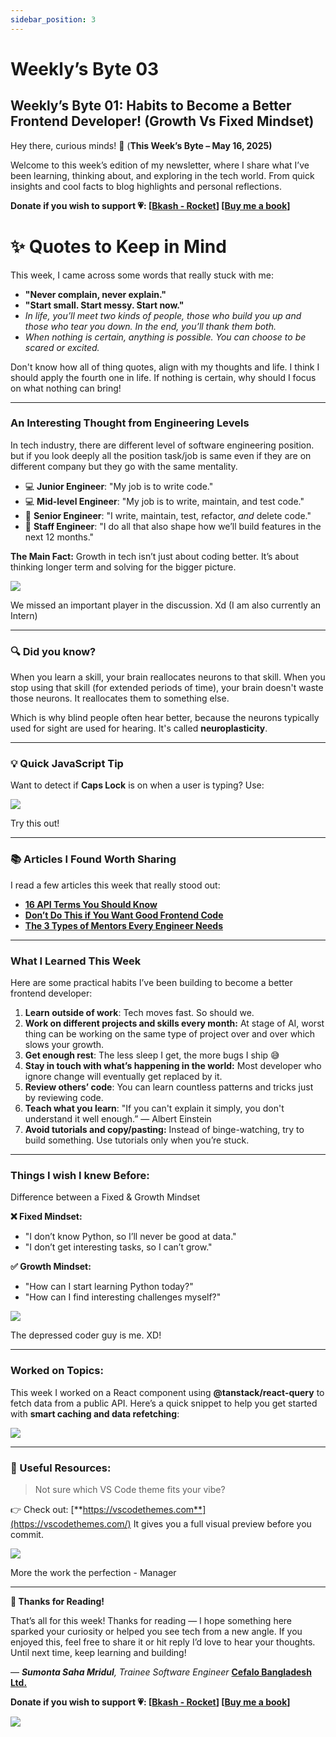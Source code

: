 ```yaml
---
sidebar_position: 3
---
```


# Weekly’s Byte 03

## Weekly’s Byte 01: Habits to Become a Better Frontend Developer! (Growth Vs Fixed Mindset)

Hey there, curious minds! 👋 (**This Week’s Byte – May 16, 2025)**

Welcome to this week’s edition of my newsletter, where I share what I’ve been learning, thinking about, and exploring in the tech world. From quick insights and cool facts to blog highlights and personal reflections.

**Donate if you wish to support 💗: [[Bkash - Rocket](https://forms.gle/osWQmMzD166o2LdS7)] [[Buy me a book](https://www.buymeacoffee.com/sumontasahi)]**

# **✨ Quotes to Keep in Mind**

This week, I came across some words that really stuck with me:

- **"Never complain, never explain."**
- **"Start small. Start messy. Start now."**
- *In life, you’ll meet two kinds of people, those who build you up and those who tear you down. In the end, you’ll thank them both.*
- *When nothing is certain, anything is possible. You can choose to be scared or excited.*

Don't know how all of thing quotes, align with my thoughts and life. I think I should apply the fourth one in life. If nothing is certain, why should I focus on what nothing can bring!

---

### **An Interesting Thought from Engineering Levels**

In tech industry, there are different level of software engineering position. but if you look deeply all the position task/job is same even if they are on different company but they go with the same mentality.

- 💻 **Junior Engineer**: "My job is to write code."
- 💻 **Mid-level Engineer**: "My job is to write, maintain, and test code."
- 💼 **Senior Engineer**: "I write, maintain, test, refactor, *and* delete code."
- 🧠 **Staff Engineer**: "I do all that also shape how we’ll build features in the next 12 months."

**The Main Fact:** Growth in tech isn’t just about coding better. It’s about thinking longer term and solving for the bigger picture.

![](https://media.licdn.com/dms/image/v2/D5612AQG27PgSUjB0Qg/article-inline_image-shrink_1000_1488/B56ZbNDikpHgAQ-/0/1747196981980?e=1755129600&v=beta&t=UBr1nX5yrppJcON0WqXWww4ZiY3TiJL13-4vOLkiHJQ)

We missed an important player in the discussion. Xd (I am also currently an Intern)

---

### **🔍 Did you know?**

When you learn a skill, your brain reallocates neurons to that skill. When you stop using that skill (for extended periods of time), your brain doesn't waste those neurons. It reallocates them to something else.

Which is why blind people often hear better, because the neurons typically used for sight are used for hearing. It's called **neuroplasticity**.

---

### **💡 Quick JavaScript Tip**

Want to detect if **Caps Lock** is on when a user is typing? Use:

![](https://media.licdn.com/dms/image/v2/D5612AQEIszbGN63HYg/article-inline_image-shrink_1000_1488/B56ZbM5uCuHUAU-/0/1747194405728?e=1755129600&v=beta&t=wJfi5i-Rkj63KXLc_nEV78hUo0Fw9AWIV4K0llCzCEY)

Try this out!

---

### **📚 Articles I Found Worth Sharing**

I read a few articles this week that really stood out:

- [**16 API Terms You Should Know**](https://blog.amigoscode.com/p/16-api-terms-you-should-know?ref=dailydev)
- [**Don’t Do This if You Want Good Frontend Code**](https://www.frontendjoy.com/p/don-t-do-this-unless-you-want-sh-t-frontend-code)
- [**The 3 Types of Mentors Every Engineer Needs**](https://thehustlingengineer.substack.com/p/the-3-types-of-mentors-every-engineer)

---

### **What I Learned This Week**

Here are some practical habits I’ve been building to become a better frontend developer:

1. **Learn outside of work**: Tech moves fast. So should we.
2. **Work on different projects and skills every month:** At stage of AI, worst thing can be working on the same type of project over and over which slows your growth.
3. **Get enough rest**: The less sleep I get, the more bugs I ship 😅
4. **Stay in touch with what’s happening in the world:** Most developer who ignore change will eventually get replaced by it.
5. **Review others’ code**: You can learn countless patterns and tricks just by reviewing code.
6. **Teach what you learn**: "If you can't explain it simply, you don't understand it well enough.” — Albert Einstein
7. **Avoid tutorials and copy/pasting:** Instead of binge-watching, try to build something. Use tutorials only when you’re stuck.

---

### **Things I wish I knew Before:**

Difference between a Fixed & Growth Mindset

**❌ Fixed Mindset:**

- "I don’t know Python, so I’ll never be good at data."
- "I don’t get interesting tasks, so I can’t grow."

**✅ Growth Mindset:**

- "How can I start learning Python today?"
- "How can I find interesting challenges myself?"

![](https://media.licdn.com/dms/image/v2/D5612AQFD25lft1RjVg/article-inline_image-shrink_1500_2232/B56ZbNEIk4H4AY-/0/1747197136576?e=1755129600&v=beta&t=eyi90MJIgF0FtDoANK5KmhZmgM29i3pT6sbB1eQ1I2g)

The depressed coder guy is me. XD!

---

### **Worked on Topics:**

This week I worked on a React component using **@tanstack/react-query** to fetch data from a public API. Here’s a quick snippet to help you get started with **smart caching and data refetching**:


![](https://media.licdn.com/dms/image/v2/D5612AQGimD7EuXkP7A/article-inline_image-shrink_1000_1488/B56ZbNE9mRHgAQ-/0/1747197353156?e=1755129600&v=beta&t=6fyrq_vI89IQyoVfHUDVpPpKIb_3Re5C3-W2xHs5mRk)

---

### **🎨 Useful Resources:**

> Not sure which VS Code theme fits your vibe?

👉 Check out: [**https://vscodethemes.com**](https://vscodethemes.com/) It gives you a full visual preview before you commit.

![](https://media.licdn.com/dms/image/v2/D5612AQEfhHdhEbQ0HA/article-inline_image-shrink_1000_1488/B56ZbNCYFLHgAU-/0/1747196676092?e=1755129600&v=beta&t=Zu8tmqZ3H8WmfxaP1CNXM0LpomW7C3ypOhfibvzV5lI)

More the work the perfection - Manager

---

**🧡 Thanks for Reading!**

That’s all for this week! Thanks for reading — I hope something here sparked your curiosity or helped you see tech from a new angle. If you enjoyed this, feel free to share it or hit reply I’d love to hear your thoughts. Until next time, keep learning and building!

— ***Sumonta Saha Mridul**, Trainee Software Engineer* [**Cefalo Bangladesh Ltd.**](https://www.linkedin.com/showcase/cefalobangladesh/)

**Donate if you wish to support 💗: [[Bkash - Rocket](https://forms.gle/osWQmMzD166o2LdS7)] [[Buy me a book](https://www.buymeacoffee.com/sumontasahi)]**

![](https://media.licdn.com/dms/image/v2/D5612AQHUKq2-a1oz4w/article-inline_image-shrink_1500_2232/B56ZbNCTWzGsAc-/0/1747196656678?e=1755129600&v=beta&t=q15lsBc18uzuL9UTfdsFCb4qcYXaINwi9Ykf09FJ14I)
